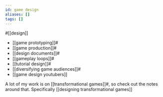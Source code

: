 ```yaml
---
id: game design
aliases: []
tags: []
---
```


#[[design]]

 - [[game prototyping]]#
 - [[game production]]#
 - [[design documents]]#
 - [[gameplay loops]]#
 - [[tutorial design]]#
 - [[diversifying game audiences]]#
 - [[game design youtubers]]

A lot of my work is on [[transformational games]]#, so check out the notes around that. Specifically [[designing transformational games]]
